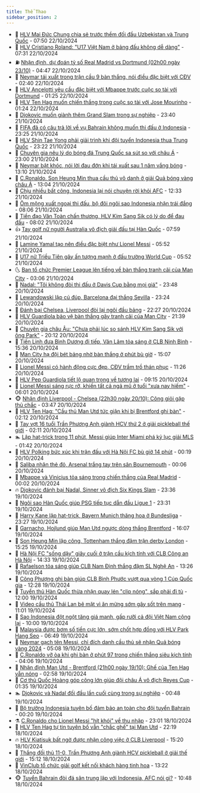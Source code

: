 ```yaml
---
title: Thể Thao
sidebar_position: 2
---
```


<!-- dantri-the-thao:START -->
- 🎡 [HLV Mai Đức Chung chia sẻ trước thềm đối đầu Uzbekistan và Trung Quốc](https://dantri.com.vn/the-thao/hlv-mai-duc-chung-chia-se-truoc-them-doi-dau-uzbekistan-va-trung-quoc-20241022152354482.htm) - 07:50 22/10/2024
- 💯 [HLV Cristiano Roland: &quot;U17 Việt Nam ở bảng đấu không dễ dàng&quot;](https://dantri.com.vn/the-thao/hlv-cristiano-roland-u17-viet-nam-o-bang-dau-khong-de-dang-20241022152915593.htm) - 07:31 22/10/2024
- ⛽️ [Nhận định, dự đoán tỷ số Real Madrid vs Dortmund &lpar;02h00 ngày 23/10&rpar;](https://dantri.com.vn/the-thao/nhan-dinh-du-doan-ty-so-real-madrid-vs-dortmund-02h00-ngay-2310-20241022114809862.htm) - 04:47 22/10/2024
- 💃 [Neymar tái xuất trong trận cầu 9 bàn thắng, nói điều đặc biệt với CĐV](https://dantri.com.vn/the-thao/neymar-tai-xuat-trong-tran-cau-9-ban-thang-noi-dieu-dac-biet-voi-cdv-20241022095005122.htm) - 02:40 22/10/2024
- 🌈 [HLV Ancelotti yêu cầu đặc biệt với Mbappe trước cuộc so tài với Dortmund](https://dantri.com.vn/the-thao/hlv-ancelotti-yeu-cau-dac-biet-voi-mbappe-truoc-cuoc-so-tai-voi-dortmund-20241022075821955.htm) - 01:25 22/10/2024
- 🦅 [HLV Ten Hag muốn chiến thắng trong cuộc so tài với Jose Mourinho](https://dantri.com.vn/the-thao/hlv-ten-hag-muon-chien-thang-trong-cuoc-so-tai-voi-jose-mourinho-20241022094906454.htm) - 01:24 22/10/2024
- 🌝 [Djokovic muốn giành thêm Grand Slam trong sự nghiệp](https://dantri.com.vn/the-thao/djokovic-muon-gianh-them-grand-slam-trong-su-nghiep-20241022063857431.htm) - 23:40 21/10/2024
- 🚀 [FIFA đã có câu trả lời về vụ Bahrain không muốn thi đấu ở Indonesia](https://dantri.com.vn/the-thao/fifa-da-co-cau-tra-loi-ve-vu-bahrain-khong-muon-thi-dau-o-indonesia-20241021233133906.htm) - 23:25 21/10/2024
- 🎉 [HLV Shin Tae Yong phải giải trình khi đội tuyển Indonesia thua Trung Quốc](https://dantri.com.vn/the-thao/hlv-shin-tae-yong-phai-giai-trinh-khi-doi-tuyen-indonesia-thua-trung-quoc-20241021233010216.htm) - 23:22 21/10/2024
- 📝 [Chuyên gia nêu lý do bóng đá Trung Quốc sa sút so với châu Á](https://dantri.com.vn/the-thao/chuyen-gia-neu-ly-do-bong-da-trung-quoc-sa-sut-so-voi-chau-a-20241021163429840.htm) - 23:00 21/10/2024
- 🦄 [Neymar bật khóc, nói lời đau đớn khi tái xuất sau 1 năm vắng bóng](https://dantri.com.vn/the-thao/neymar-bat-khoc-noi-loi-dau-don-khi-tai-xuat-sau-1-nam-vang-bong-20241021194941605.htm) - 13:10 21/10/2024
- 🎉 [C.Ronaldo, Son Heung Min thua cầu thủ vô danh ở giải Quả bóng vàng châu Á](https://dantri.com.vn/the-thao/cronaldo-son-heung-min-thua-cau-thu-vo-danh-o-giai-qua-bong-vang-chau-a-20241021200447287.htm) - 13:04 21/10/2024
- 💼 [Chịu nhiều bất công, Indonesia lại nói chuyện rời khỏi AFC](https://dantri.com.vn/the-thao/chiu-nhieu-bat-cong-indonesia-lai-noi-chuyen-roi-khoi-afc-20241021172036831.htm) - 12:33 21/10/2024
- 🤡 [Ôm mộng xuất ngoại thi đấu, bộ đôi ngôi sao Indonesia nhận trái đắng](https://dantri.com.vn/the-thao/om-mong-xuat-ngoai-thi-dau-bo-doi-ngoi-sao-indonesia-nhan-trai-dang-20241021135917034.htm) - 08:06 21/10/2024
- 🦆 [Tiền đạo Văn Toàn chấn thương, HLV Kim Sang Sik có lý do để đau đầu](https://dantri.com.vn/the-thao/tien-dao-van-toan-chan-thuong-hlv-kim-sang-sik-co-ly-do-de-dau-dau-20241021125550147.htm) - 08:02 21/10/2024
- 👍 [Tay golf nữ người Australia vô địch giải đấu tại Hàn Quốc](https://dantri.com.vn/the-thao/tay-golf-nu-nguoi-australia-vo-dich-giai-dau-tai-han-quoc-20241021131545496.htm) - 07:59 21/10/2024
- 💼 [Lamine Yamal tạo nên điều đặc biệt như Lionel Messi](https://dantri.com.vn/the-thao/lamine-yamal-tao-nen-dieu-dac-biet-nhu-lionel-messi-20241021122753260.htm) - 05:52 21/10/2024
- 🦒 [U17 nữ Triều Tiên gây ấn tượng mạnh ở đấu trường World Cup](https://dantri.com.vn/the-thao/u17-nu-trieu-tien-gay-an-tuong-manh-o-dau-truong-world-cup-20241021125237176.htm) - 05:52 21/10/2024
- 🌜 [Ban tổ chức Premier League lên tiếng về bàn thắng tranh cãi của Man City](https://dantri.com.vn/the-thao/ban-to-chuc-premier-league-len-tieng-ve-ban-thang-tranh-cai-cua-man-city-20241021074614218.htm) - 03:06 21/10/2024
- 🦆 [Nadal: &quot;Tôi không đòi thi đấu ở Davis Cup bằng mọi giá&quot;](https://dantri.com.vn/the-thao/nadal-toi-khong-doi-thi-dau-o-davis-cup-bang-moi-gia-20241021064620888.htm) - 23:48 20/10/2024
- 💪 [Lewandowski lập cú đúp, Barcelona đại thắng Sevilla](https://dantri.com.vn/the-thao/lewandowski-lap-cu-dup-barcelona-dai-thang-sevilla-20241021062223953.htm) - 23:24 20/10/2024
- 🧠 [Đánh bại Chelsea, Liverpool đòi lại ngôi đầu bảng](https://dantri.com.vn/the-thao/danh-bai-chelsea-liverpool-doi-lai-ngoi-dau-bang-20241021052250868.htm) - 22:27 20/10/2024
- 🦄 [HLV Guardiola bảo vệ bàn thắng gây tranh cãi của Man City](https://dantri.com.vn/the-thao/hlv-guardiola-bao-ve-ban-thang-gay-tranh-cai-cua-man-city-20241021043512993.htm) - 21:39 20/10/2024
- 🥸 [Chuyên gia châu Âu: &quot;Chưa phải lúc so sánh HLV Kim Sang Sik với ông Park&quot;](https://dantri.com.vn/the-thao/chuyen-gia-chau-au-chua-phai-luc-so-sanh-hlv-kim-sang-sik-voi-ong-park-20241019171630033.htm) - 20:12 20/10/2024
- 🤠 [Tiến Linh đưa Bình Dương đi tiếp, Văn Lâm tỏa sáng ở CLB Ninh Bình](https://dantri.com.vn/the-thao/tien-linh-dua-binh-duong-di-tiep-van-lam-toa-sang-o-clb-ninh-binh-20241020212414362.htm) - 15:36 20/10/2024
- 👺 [Man City hạ đội bét bảng nhờ bàn thắng ở phút bù giờ](https://dantri.com.vn/the-thao/man-city-ha-doi-bet-bang-nho-ban-thang-o-phut-bu-gio-20241020220724428.htm) - 15:07 20/10/2024
- 📝 [Lionel Messi có hành động cực đẹp, CĐV trầm trồ thán phục](https://dantri.com.vn/the-thao/lionel-messi-co-hanh-dong-cuc-dep-cdv-tram-tro-than-phuc-20241020182630312.htm) - 11:26 20/10/2024
- 🦆 [HLV Pep Guardiola tiết lộ quan trọng về tương lai](https://dantri.com.vn/the-thao/hlv-pep-guardiola-tiet-lo-quan-trong-ve-tuong-lai-20241020141543991.htm) - 09:15 20/10/2024
- 🥳 [Lionel Messi sáng rực rỡ, khiến tất cả ngả mũ ở tuổi &quot;xưa nay hiếm&quot;](https://dantri.com.vn/the-thao/lionel-messi-sang-ruc-ro-khien-tat-ca-nga-mu-o-tuoi-xua-nay-hiem-20241020124930934.htm) - 06:01 20/10/2024
- 🐵 [Nhận định Liverpool - Chelsea &lpar;22h30 ngày 20/10&rpar;: Công giỏi gặp thủ chắc](https://dantri.com.vn/the-thao/nhan-dinh-liverpool-chelsea-22h30-ngay-2010-cong-gioi-gap-thu-chac-20241020104721125.htm) - 03:47 20/10/2024
- 🤩 [HLV Ten Hag: &quot;Cầu thủ Man Utd tức giận khi bị Brentford ghi bàn&quot;](https://dantri.com.vn/the-thao/hlv-ten-hag-cau-thu-man-utd-tuc-gian-khi-bi-brentford-ghi-ban-20241020090416646.htm) - 02:12 20/10/2024
- 🤠 [Tay vợt 16 tuổi Trần Phương Anh giành HCV thứ 2 ở giải pickleball thế giới](https://dantri.com.vn/the-thao/tay-vot-16-tuoi-tran-phuong-anh-gianh-hcv-thu-2-o-giai-pickleball-the-gioi-20241020092519975.htm) - 02:11 20/10/2024
- 🏊 [Lập hat-trick trong 11 phút, Messi giúp Inter Miami phá kỷ lục giải MLS](https://dantri.com.vn/the-thao/lap-hat-trick-trong-11-phut-messi-giup-inter-miami-pha-ky-luc-giai-mls-20241020083439678.htm) - 01:42 20/10/2024
- 🗽 [HLV Polking bức xúc khi trận đấu với Hà Nội FC bù giờ 14 phút](https://dantri.com.vn/the-thao/hlv-polking-buc-xuc-khi-tran-dau-voi-ha-noi-fc-bu-gio-14-phut-20241020071649193.htm) - 00:19 20/10/2024
- 🚀 [Saliba nhận thẻ đỏ, Arsenal trắng tay trên sân Bournemouth](https://dantri.com.vn/the-thao/saliba-nhan-the-do-arsenal-trang-tay-tren-san-bournemouth-20241020080648847.htm) - 00:06 20/10/2024
- 🎉 [Mbappe và Vinicius tỏa sáng trong chiến thắng của Real Madrid](https://dantri.com.vn/the-thao/mbappe-va-vinicius-toa-sang-trong-chien-thang-cua-real-madrid-20241020065943790.htm) - 00:02 20/10/2024
- 🔥 [Djokovic đánh bại Nadal, Sinner vô địch Six Kings Slam](https://dantri.com.vn/the-thao/djokovic-danh-bai-nadal-sinner-vo-dich-six-kings-slam-20241020063231555.htm) - 23:36 19/10/2024
- 🎉 [Ngôi sao Hàn Quốc giúp PSG tiếp tục dẫn đầu Ligue 1](https://dantri.com.vn/the-thao/ngoi-sao-han-quoc-giup-psg-tiep-tuc-dan-dau-ligue-1-20241020081152145.htm) - 23:31 19/10/2024
- 🎡 [Harry Kane lập hat-trick, Bayern Munich thăng hoa ở Bundesliga](https://dantri.com.vn/the-thao/harry-kane-lap-hat-trick-bayern-munich-thang-hoa-o-bundesliga-20241020054855938.htm) - 23:27 19/10/2024
- 🐻 [Garnacho, Hojlund giúp Man Utd ngược dòng thắng Brentford](https://dantri.com.vn/the-thao/garnacho-hojlund-giup-man-utd-nguoc-dong-thang-brentford-20241019230705653.htm) - 16:07 19/10/2024
- 🌊 [Son Heung Min lập công, Tottenham thắng đậm trận derby London](https://dantri.com.vn/the-thao/son-heung-min-lap-cong-tottenham-thang-dam-tran-derby-london-20241019222312517.htm) - 15:25 19/10/2024
- 💃 [Hà Nội FC &quot;sống dậy&quot; giây cuối ở trận cầu kịch tính với CLB Công an Hà Nội](https://dantri.com.vn/the-thao/ha-noi-fc-song-day-giay-cuoi-o-tran-cau-kich-tinh-voi-clb-cong-an-ha-noi-20241019213343595.htm) - 14:33 19/10/2024
- 🤔 [Rafaelson tỏa sáng giúp CLB Nam Định thắng đậm SL Nghệ An](https://dantri.com.vn/the-thao/rafaelson-toa-sang-giup-clb-nam-dinh-thang-dam-sl-nghe-an-20241019202553979.htm) - 13:26 19/10/2024
- 🤭 [Công Phượng ghi bàn giúp CLB Bình Phước vượt qua vòng 1 Cúp Quốc gia](https://dantri.com.vn/the-thao/cong-phuong-ghi-ban-giup-clb-binh-phuoc-vuot-qua-vong-1-cup-quoc-gia-20241019191745496.htm) - 12:28 19/10/2024
- 👹 [Tuyển thủ Hàn Quốc thừa nhận quay lén &quot;clip nóng&quot;, sắp phải đi tù](https://dantri.com.vn/the-thao/tuyen-thu-han-quoc-thua-nhan-quay-len-clip-nong-sap-phai-di-tu-20241019190021263.htm) - 12:00 19/10/2024
- 🗽 [Video cầu thủ Thái Lan bẽ mặt vì ăn mừng sớm gây sốt trên mạng](https://dantri.com.vn/the-thao/video-cau-thu-thai-lan-be-mat-vi-an-mung-som-gay-sot-tren-mang-20241019172022040.htm) - 11:01 19/10/2024
- 🥳 [Sao Indonesia đột ngột tăng giá mạnh, gấp rưỡi cả đội Việt Nam cộng lại](https://dantri.com.vn/the-thao/sao-indonesia-dot-ngot-tang-gia-manh-gap-ruoi-ca-doi-viet-nam-cong-lai-20241019170049994.htm) - 10:00 19/10/2024
- 💃 [Malaysia được bơm số tiền cực lớn, sớm chốt hợp đồng với HLV Park Hang Seo](https://dantri.com.vn/the-thao/malaysia-duoc-bom-so-tien-cuc-lon-som-chot-hop-dong-voi-hlv-park-hang-seo-20241019134903100.htm) - 06:49 19/10/2024
- 🧰 [Neymar gạch tên Messi, chỉ đích danh cầu thủ sẽ nhận Quả bóng vàng 2024](https://dantri.com.vn/the-thao/neymar-gach-ten-messi-chi-dich-danh-cau-thu-se-nhan-qua-bong-vang-2024-20241019073624490.htm) - 05:08 19/10/2024
- 💪 [C.Ronaldo vỡ òa khi ghi bàn ở phút 97 trong chiến thắng siêu kịch tính](https://dantri.com.vn/the-thao/cronaldo-vo-oa-khi-ghi-ban-o-phut-97-trong-chien-thang-sieu-kich-tinh-20241019110649380.htm) - 04:06 19/10/2024
- 🚀 [Nhận định Man Utd - Brentford &lpar;21h00 ngày 19/10&rpar;: Ghế của Ten Hag vẫn nóng](https://dantri.com.vn/the-thao/nhan-dinh-man-utd-brentford-21h00-ngay-1910-ghe-cua-ten-hag-van-nong-20241019095456739.htm) - 02:58 19/10/2024
- 🤠 [Cơ thủ Quốc Hoàng góp công lớn giúp đội châu Á vô địch Reyes Cup](https://dantri.com.vn/the-thao/co-thu-quoc-hoang-gop-cong-lon-giup-doi-chau-a-vo-dich-reyes-cup-20241019075856037.htm) - 01:35 19/10/2024
- 🏊 [Djokovic và Nadal đối đầu lần cuối cùng trong sự nghiệp](https://dantri.com.vn/the-thao/djokovic-va-nadal-doi-dau-lan-cuoi-cung-trong-su-nghiep-20241019074452852.htm) - 00:48 19/10/2024
- 🦄 [Bộ trưởng Indonesia tuyên bố đảm bảo an toàn cho đội tuyển Bahrain](https://dantri.com.vn/the-thao/bo-truong-indonesia-tuyen-bo-dam-bao-an-toan-cho-doi-tuyen-bahrain-20241018230951670.htm) - 00:20 19/10/2024
- ⚗️ [C.Ronaldo cho Lionel Messi &quot;hít khói&quot; về thu nhập](https://dantri.com.vn/the-thao/cronaldo-cho-lionel-messi-hit-khoi-ve-thu-nhap-20241018235555299.htm) - 23:01 18/10/2024
- 🥷 [HLV Ten Hag tự tin tuyên bố vẫn &quot;chắc ghế&quot; tại Man Utd](https://dantri.com.vn/the-thao/hlv-ten-hag-tu-tin-tuyen-bo-van-chac-ghe-tai-man-utd-20241019051330304.htm) - 22:19 18/10/2024
- 🔥 [HLV Kiatisuk bất ngờ được nhận công việc ở CLB Liverpool](https://dantri.com.vn/the-thao/hlv-kiatisuk-bat-ngo-duoc-nhan-cong-viec-o-clb-liverpool-20241018153142862.htm) - 15:20 18/10/2024
- 🦅 [Thắng đối thủ 11-0, Trần Phương Anh giành HCV pickleball ở giải thế giới](https://dantri.com.vn/the-thao/thang-doi-thu-11-0-tran-phuong-anh-gianh-hcv-pickleball-o-giai-the-gioi-20241018215922051.htm) - 15:12 18/10/2024
- 🌝 [VinClub tổ chức giải golf kết nối khách hàng tinh hoa](https://dantri.com.vn/the-thao/vinclub-to-chuc-giai-golf-ket-noi-khach-hang-tinh-hoa-20241018200656285.htm) - 13:22 18/10/2024
- 🐵 [Tuyển Bahrain đòi đá sân trung lập với Indonesia, AFC nói gì?](https://dantri.com.vn/the-thao/tuyen-bahrain-doi-da-san-trung-lap-voi-indonesia-afc-noi-gi-20241018170117670.htm) - 10:48 18/10/2024<!-- dantri-the-thao:END -->
